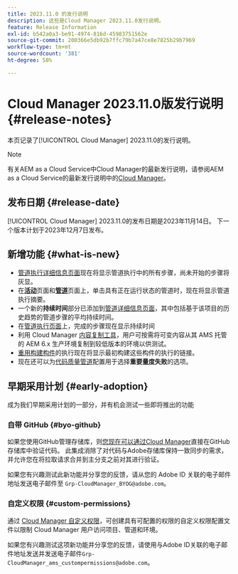 ```yaml
---
title: 2023.11.0 的发行说明
description: 这些是Cloud Manager 2023.11.0发行说明。
feature: Release Information
exl-id: b542a0a3-be91-4974-816d-45983751562e
source-git-commit: 200366e5db92b7ffc79b7a47ce8e7825b29b7969
workflow-type: tm+mt
source-wordcount: '381'
ht-degree: 58%

---
```


# Cloud Manager 2023.11.0版发行说明 {#release-notes}

本页记录了[!UICONTROL Cloud Manager] 2023.11.0的发行说明。

>[!NOTE]
>
>有关AEM as a Cloud Service中Cloud Manager的最新发行说明，请参阅AEM as a Cloud Service的最新发行说明中的[Cloud Manager](https://experienceleague.adobe.com/docs/experience-manager-cloud-service/content/implementing/using-cloud-manager/release-notes-cloud-manager/release-notes-cm-current.html)。

## 发布日期 {#release-date}

[!UICONTROL Cloud Manager] 2023.11.0的发布日期是2023年11月14日。 下一个版本计划于2023年12月7日发布。

## 新增功能 {#what-is-new}

* [管道执行详细信息页面](/help/using/managing-pipelines.md#view-details)现在将显示管道执行中的所有步骤，尚未开始的步骤将灰显。
* 在&#x200B;**[活动](/help/using/managing-pipelines.md#activity)**&#x200B;页面和&#x200B;**[管道](/help/using/managing-pipelines.md#pipelines)**&#x200B;页面上，单击具有正在运行状态的管道时，现在将显示管道执行摘要。
* 一个新的&#x200B;**持续时间**&#x200B;部分已添加到[管道详细信息页面](/help/using/managing-pipelines.md#view-details)，其中包括基于该项目的历史趋势的管道步骤的平均持续时间。
* 在[管道执行页面](/help/using/managing-pipelines.md#activity-window)上，完成的步骤现在显示持续时间
* 利用 Cloud Manager [内容复制工具](/help/using/content-copy.md)，用户可按需将可变内容从其 AMS 托管的 AEM 6.x 生产环境复制到较低版本的环境以供测试。
* [重用构建构件](/help/getting-started/project-setup.md#build-artifact-reuse)的执行现在将显示最初构建这些构件的执行的链接。
* 现在还可以为[代码质量管道](/help/using/non-production-pipelines.md)配置用于选择&#x200B;**重要量度失败**&#x200B;的选项。

## 早期采用计划 {#early-adoption}

成为我们早期采用计划的一部分，并有机会测试一些即将推出的功能

### 自带 GitHub {#byo-github}

如果您使用GitHub管理存储库，则[您现在可以通过Cloud Manager](/help/managing-code/private-repositories.md)直接在GitHub存储库中验证代码。 此集成消除了对代码与Adobe存储库保持一致同步的需求，并允许您在将拉取请求合并到主分支之前对其进行验证。

如果您有兴趣测试此新功能并分享您的反馈，请从您的 Adobe ID 关联的电子邮件地址发送电子邮件至 `Grp-CloudManager_BYOG@adobe.com`。

### 自定义权限 {#custom-permissions}

通过 [Cloud Manager 自定义权限](/help/using/custom-permissions.md)，可创建具有可配置的权限的自定义权限配置文件以限制 Cloud Manager 用户访问项目、管道和环境。

如果您有兴趣测试这项新功能并分享您的反馈，请使用与Adobe ID关联的电子邮件地址发送并发送电子邮件`Grp-CloudManager_ams_custompermissions@adobe.com`。
